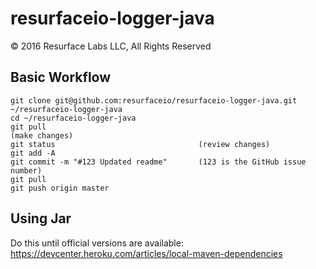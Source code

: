 # resurfaceio-logger-java
&copy; 2016 Resurface Labs LLC, All Rights Reserved

## Basic Workflow 

    git clone git@github.com:resurfaceio/resurfaceio-logger-java.git ~/resurfaceio-logger-java
    cd ~/resurfaceio-logger-java
    git pull
    (make changes)
    git status                                (review changes)
    git add -A
    git commit -m "#123 Updated readme"       (123 is the GitHub issue number)
    git pull
    git push origin master

## Using Jar

Do this until official versions are available: https://devcenter.heroku.com/articles/local-maven-dependencies